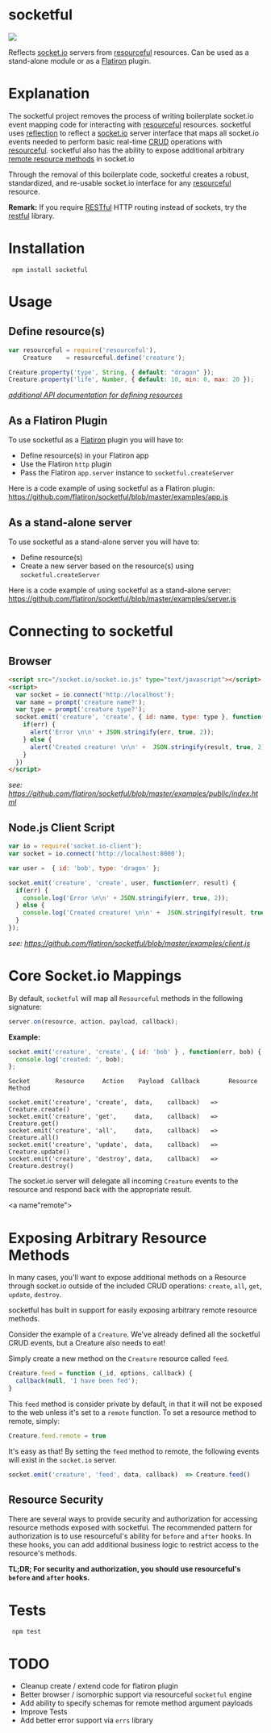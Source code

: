 # socketful

<img src="https://secure.travis-ci.org/flatiron/socketful.png?branch=master"></img>

Reflects [socket.io](http://socket.io) servers from [resourceful](http://github.com/flatiron/resourceful) resources. Can be used as a stand-alone module or as a [Flatiron](http://github.com/flatiron/) plugin.

# Explanation

The socketful project removes the process of writing boilerplate socket.io event mapping code for interacting with  [resourceful](http://github.com/flatiron/resourceful) resources. socketful uses <a href="http://en.wikipedia.org/wiki/Reflection_(computer_programming)">reflection</a> to reflect a [socket.io](http://socket.io) server interface that maps all socket.io events needed to perform basic real-time [CRUD](http://en.wikipedia.org/wiki/Create,_read,_update_and_delete) operations with [resourceful](http://github.com/flatiron/resourceful). socketful also has the ability to expose additional arbitrary <a href="#remote">remote resource methods</a> in socket.io

Through the removal of this boilerplate code, socketful creates a robust, standardized, and re-usable socket.io interface for any [resourceful](http://github.com/flatiron/resourceful) resource.

**Remark:** If you require [RESTful](http://en.wikipedia.org/wiki/Representational_state_transfer) HTTP routing instead of sockets, try the [restful](http://github.com/flatiron/restful) library.

# Installation

     npm install socketful

# Usage

## Define resource(s)

```js
var resourceful = require('resourceful'),
    Creature    = resourceful.define('creature');

Creature.property('type', String, { default: "dragon" });
Creature.property('life', Number, { default: 10, min: 0, max: 20 });
```

*[additional API documentation for defining resources](http://github.com/flatiron/resourceful)*

## As a Flatiron Plugin

To use socketful as a <a href="http://github.com/flatiron/flatiron">Flatiron</a> plugin you will have to:

 - Define resource(s) in your Flatiron app
 - Use the Flatiron `http` plugin
 - Pass the Flatiron `app.server` instance to `socketful.createServer`

Here is a code example of using socketful as a Flatiron plugin: <a href="https://github.com/flatiron/socketful/blob/master/examples/app.js">https://github.com/flatiron/socketful/blob/master/examples/app.js</a>

## As a stand-alone server

To use socketful as a stand-alone server you will have to:

 - Define resource(s)
 - Create a new server based on the resource(s) using `socketful.createServer`

Here is a code example of using socketful as a stand-alone server: <a href="https://github.com/flatiron/socketful/blob/master/examples/server.js">https://github.com/flatiron/socketful/blob/master/examples/server.js</a>

# Connecting to socketful

## Browser

```html
<script src="/socket.io/socket.io.js" type="text/javascript"></script>
<script>
  var socket = io.connect('http://localhost');
  var name = prompt('creature name?');
  var type = prompt('creature type?');
  socket.emit('creature', 'create', { id: name, type: type }, function(err, result) {
    if(err) {
      alert('Error \n\n' + JSON.stringify(err, true, 2));
    } else {
      alert('Created creature! \n\n' +  JSON.stringify(result, true, 2));
    }
  })
</script>
```

*see: <a href="https://github.com/flatiron/socketful/blob/master/examples/public/index.html">https://github.com/flatiron/socketful/blob/master/examples/public/index.html</a>*

## Node.js Client Script

```js
var io = require('socket.io-client');
var socket = io.connect('http://localhost:8000');

var user =  { id: 'bob', type: 'dragon' };

socket.emit('creature', 'create', user, function(err, result) {
  if(err) {
    console.log('Error \n\n' + JSON.stringify(err, true, 2));
  } else {
    console.log('Created creature! \n\n' +  JSON.stringify(result, true, 2));
  }
});
```
*see: <a href="https://github.com/flatiron/socketful/blob/master/examples/client.js">https://github.com/flatiron/socketful/blob/master/examples/client.js</a>*

# Core Socket.io Mappings

  By default, `socketful` will map all `Resourceful` methods in the following signature:

```js
server.on(resource, action, payload, callback);
```

**Example:**

```js
socket.emit('creature', 'create', { id: 'bob' } , function(err, bob) {
  console.log('created: ', bob);
};
```
```
Socket       Resource     Action    Payload  Callback        Resource Method

socket.emit('creature', 'create',  data,    callback)   =>  Creature.create()
socket.emit('creature', 'get',     data,    callback)   =>  Creature.get()
socket.emit('creature', 'all',     data,    callback)   =>  Creature.all()
socket.emit('creature', 'update',  data,    callback)   =>  Creature.update()
socket.emit('creature', 'destroy', data,    callback)   =>  Creature.destroy()
```

  The socket.io server will delegate all incoming `Creature` events to the resource and respond back with the appropriate result.

<a name"remote"></a>
# Exposing Arbitrary Resource Methods

In many cases, you'll want to expose additional methods on a Resource through socket.io outside of the included CRUD operations: `create`, `all`, `get`, `update`, `destroy`.

socketful has built in support for easily exposing arbitrary remote resource methods.

Consider the example of a `Creature`. We've already defined all the socketful CRUD events, but a Creature also needs to eat! 

Simply create a new method on the `Creature` resource called `feed`.

```js
Creature.feed = function (_id, options, callback) {
  callback(null, 'I have been fed');
}
```
This `feed` method is consider private by default, in that it will not be exposed to the web unless it's set to a `remote` function. To set a resource method to remote, simply:

```js
Creature.feed.remote = true
```

It's easy as that! By setting the `feed` method to remote, the following events will exist in the `socket.io` server.

```js
socket.emit('creature', 'feed', data, callback)  => Creature.feed()
```

## Resource Security

There are several ways to provide security and authorization for accessing resource methods exposed with socketful. The recommended pattern for authorization is to use resourceful's ability for `before` and `after` hooks. In these hooks, you can add additional business logic to restrict access to the resource's methods. 

**TL;DR; For security and authorization, you should use resourceful's `before` and `after` hooks.**

# Tests

     npm test

# TODO

 - Cleanup create / extend code for flatiron plugin
 - Better browser / isomorphic support via resourceful `socketful` engine
 - Add ability to specify schemas for remote method argument payloads
 - Improve Tests
 - Add better error support via `errs` library
